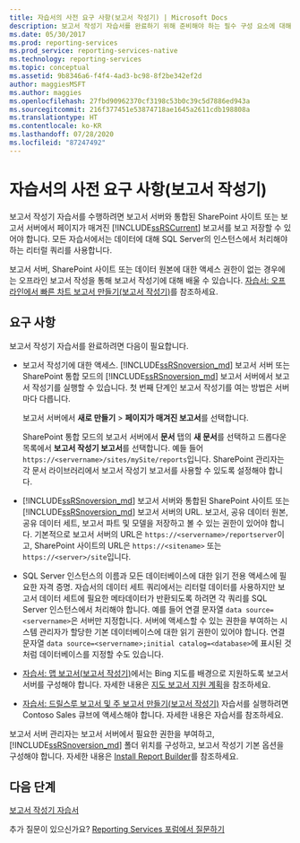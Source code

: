 ```yaml
---
title: 자습서의 사전 요구 사항(보고서 작성기) | Microsoft Docs
description: 보고서 작성기 자습서를 완료하기 위해 준비해야 하는 필수 구성 요소에 대해 알아봅니다.
ms.date: 05/30/2017
ms.prod: reporting-services
ms.prod_service: reporting-services-native
ms.technology: reporting-services
ms.topic: conceptual
ms.assetid: 9b8346a6-f4f4-4ad3-bc98-8f2be342ef2d
author: maggiesMSFT
ms.author: maggies
ms.openlocfilehash: 27fbd90962370cf3198c53b0c39c5d7886ed943a
ms.sourcegitcommit: 216f377451e53874718ae1645a2611cdb198808a
ms.translationtype: HT
ms.contentlocale: ko-KR
ms.lasthandoff: 07/28/2020
ms.locfileid: "87247492"
---
```

# <a name="prerequisites-for-tutorials-report-builder"></a>자습서의 사전 요구 사항(보고서 작성기)

보고서 작성기 자습서를 수행하려면 보고서 서버와 통합된 SharePoint 사이트 또는 보고서 서버에서 페이지가 매겨진 [!INCLUDE[ssRSCurrent](../includes/ssrscurrent-md.md)] 보고서를 보고 저장할 수 있어야 합니다. 모든 자습서에서는 데이터에 대해 SQL Server의 인스턴스에서 처리해야 하는 리터럴 쿼리를 사용합니다.  
  
보고서 서버, SharePoint 사이트 또는 데이터 원본에 대한 액세스 권한이 없는 경우에는 오프라인 보고서 작성을 통해 보고서 작성기에 대해 배울 수 있습니다. [자습서: 오프라인에서 빠른 차트 보고서 만들기&#40;보고서 작성기&#41;](../reporting-services/report-builder/tutorial-create-a-quick-chart-report-offline-report-builder.md)를 참조하세요.  

## <a name="requirements"></a>요구 사항

보고서 작성기 자습서를 완료하려면 다음이 필요합니다.  
  
-   보고서 작성기에 대한 액세스. [!INCLUDE[ssRSnoversion_md](../includes/ssrsnoversion-md.md)] 보고서 서버 또는 SharePoint 통합 모드의 [!INCLUDE[ssRSnoversion_md](../includes/ssrsnoversion-md.md)] 보고서 서버에서 보고서 작성기를 실행할 수 있습니다. 첫 번째 단계인 보고서 작성기를 여는 방법은 서버마다 다릅니다.  
  
    보고서 서버에서 **새로 만들기** > **페이지가 매겨진 보고서**를 선택합니다.
  
    SharePoint 통합 모드의 보고서 서버에서 **문서** 탭의 **새 문서**를 선택하고 드롭다운 목록에서 **보고서 작성기 보고서**를 선택합니다. 예들 들어 `https://<servername>/sites/mySite/reports`입니다. SharePoint 관리자는 각 문서 라이브러리에서 보고서 작성기 보고서를 사용할 수 있도록 설정해야 합니다.  
  
-   [!INCLUDE[ssRSnoversion_md](../includes/ssrsnoversion-md.md)] 보고서 서버와 통합된 SharePoint 사이트 또는 [!INCLUDE[ssRSnoversion_md](../includes/ssrsnoversion-md.md)] 보고서 서버의 URL. 보고서, 공유 데이터 원본, 공유 데이터 세트, 보고서 파트 및 모델을 저장하고 볼 수 있는 권한이 있어야 합니다. 기본적으로 보고서 서버의 URL은 `https://<servername>/reportserver`이고, SharePoint 사이트의 URL은 `https://<sitename>` 또는 `https://<server>/site`입니다.  
  
-   SQL Server 인스턴스의 이름과 모든 데이터베이스에 대한 읽기 전용 액세스에 필요한 자격 증명. 자습서의 데이터 세트 쿼리에서는 리터럴 데이터를 사용하지만 보고서 데이터 세트에 필요한 메타데이터가 반환되도록 하려면 각 쿼리를 SQL Server 인스턴스에서 처리해야 합니다. 예를 들어 연결 문자열 `data source=<servername>`은 서버만 지정합니다. 서버에 액세스할 수 있는 권한을 부여하는 시스템 관리자가 할당한 기본 데이터베이스에 대한 읽기 권한이 있어야 합니다. 연결 문자열 `data source=<servername>;initial catalog=<database>`에 표시된 것처럼 데이터베이스를 지정할 수도 있습니다.  
  
-   [자습서: 맵 보고서(보고서 작성기)](tutorial-map-report-report-builder.md)에서는 Bing 지도를 배경으로 지원하도록 보고서 서버를 구성해야 합니다. 자세한 내용은 [지도 보고서 지원 계획](https://msdn.microsoft.com/5ddc97a7-7ee5-475d-bc49-3b814dce7e19)을 참조하세요.   

-   [자습서: 드릴스루 보고서 및 주 보고서 만들기(보고서 작성기)](tutorial-creating-drillthrough-and-main-reports-report-builder.md) 자습서를 실행하려면 Contoso Sales 큐브에 액세스해야 합니다. 자세한 내용은 자습서를 참조하세요. 
  
보고서 서버 관리자는 보고서 서버에서 필요한 권한을 부여하고, [!INCLUDE[ssRSnoversion_md](../includes/ssrsnoversion-md.md)] 폴더 위치를 구성하고, 보고서 작성기 기본 옵션을 구성해야 합니다. 자세한 내용은 [Install Report Builder](install-windows/install-report-builder.md)를 참조하세요.  

## <a name="next-steps"></a>다음 단계

[보고서 작성기 자습서](../reporting-services/report-builder-tutorials.md)  

추가 질문이 있으신가요? [Reporting Services 포럼에서 질문하기](https://go.microsoft.com/fwlink/?LinkId=620231)
